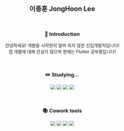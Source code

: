 <div align="center">
  <h2>이종훈 JongHoon Lee</h2>
</div>
 <br/>


<h3 align="center">🤲 Introduction </h3>
<p align="center">
안녕하세요! 개발을 시작한지 얼마 되지 않은 신입개발자입니다!<br>
앱 개발에 대해 관심이 많으며 현재는 Flutter 공부중입니다!
</p>
 <br/>


<h3 align="center">✏️ Studying... </h3>

<p align="center">
<img src="https://img.shields.io/badge/Python-3776AB?style=for-the-badge&logo=python&logoColor=white"/>
<img src="https://img.shields.io/badge/Dart-0175C2?style=for-the-badge&logo=dart&logoColor=white"/>
<img src="https://img.shields.io/badge/Kotlin-0095D5?&style=for-the-badge&logo=kotlin&logoColor=white"/>
<img src="https://img.shields.io/badge/Java-ED8B00?style=for-the-badge&logo=openjdk&logoColor=white"/>
</p>
 <br/>


<h3 align="center">📚 Cowork tools </h3>

<p align="center">
<img src="https://img.shields.io/badge/github-%23121011.svg?style=for-the-badge&logo=github&logoColor=white"/>
<img src="https://img.shields.io/badge/Notion-%23000000.svg?style=for-the-badge&logo=notion&logoColor=white"/>
<img src="https://img.shields.io/badge/Slack-4A154B?style=for-the-badge&logo=slack&logoColor=white"/>
<img src="https://img.shields.io/badge/Discord-%235865F2.svg?style=for-the-badge&logo=discord&logoColor=white"/>
</p>
